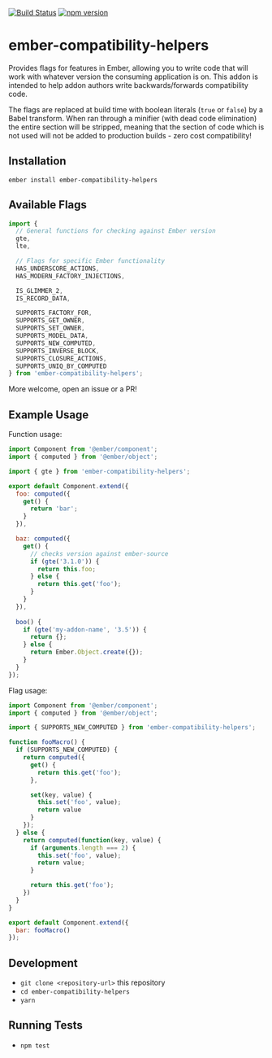 [![Build Status](https://travis-ci.org/pzuraq/ember-compatibility-helpers.svg?branch=master)](https://travis-ci.org/pzuraq/ember-compatibility-helpers) [![npm version](https://badge.fury.io/js/ember-compatibility-helpers.svg)](https://badge.fury.io/js/ember-compatibility-helpers)

# ember-compatibility-helpers

Provides flags for features in Ember, allowing you to write code that will work
with whatever version the consuming application is on. This addon is intended
to help addon authors write backwards/forwards compatibility code.

The flags are replaced at build time with boolean literals (`true` or `false`)
by a Babel transform. When ran through a minifier (with dead code elimination) the entire section will be stripped, meaning that the section of code which is not used
will not be added to production builds - zero cost compatibility!

## Installation

```
ember install ember-compatibility-helpers
```

## Available Flags

```js
import {
  // General functions for checking against Ember version
  gte,
  lte,

  // Flags for specific Ember functionality
  HAS_UNDERSCORE_ACTIONS,
  HAS_MODERN_FACTORY_INJECTIONS,

  IS_GLIMMER_2,
  IS_RECORD_DATA,

  SUPPORTS_FACTORY_FOR,
  SUPPORTS_GET_OWNER,
  SUPPORTS_SET_OWNER,
  SUPPORTS_MODEL_DATA,
  SUPPORTS_NEW_COMPUTED,
  SUPPORTS_INVERSE_BLOCK,
  SUPPORTS_CLOSURE_ACTIONS,
  SUPPORTS_UNIQ_BY_COMPUTED
} from 'ember-compatibility-helpers';
```

More welcome, open an issue or a PR!

## Example Usage

Function usage:

```js
import Component from '@ember/component';
import { computed } from '@ember/object';

import { gte } from 'ember-compatibility-helpers';

export default Component.extend({
  foo: computed({
    get() {
      return 'bar';
    }
  }),

  baz: computed({
    get() {
      // checks version against ember-source
      if (gte('3.1.0')) {
        return this.foo;
      } else {
        return this.get('foo');
      }
    }
  }),
  
  boo() {
    if (gte('my-addon-name', '3.5')) {
      return {};
    } else {
      return Ember.Object.create({});
    }
  }
});
```

Flag usage:

```javascript
import Component from '@ember/component';
import { computed } from '@ember/object';

import { SUPPORTS_NEW_COMPUTED } from 'ember-compatibility-helpers';

function fooMacro() {
  if (SUPPORTS_NEW_COMPUTED) {
    return computed({
      get() {
        return this.get('foo');
      },

      set(key, value) {
        this.set('foo', value);
        return value
      }
    });
  } else {
    return computed(function(key, value) {
      if (arguments.length === 2) {
        this.set('foo', value);
        return value;
      }

      return this.get('foo');
    })
  }
}

export default Component.extend({
  bar: fooMacro()
});
```

## Development

* `git clone <repository-url>` this repository
* `cd ember-compatibility-helpers`
* `yarn`

## Running Tests

* `npm test`
